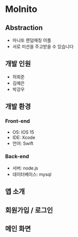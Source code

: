 # Molnito

## Abstraction
- 마니또 랜덤매칭 어플
- 서로 미션을 주고받을 수 있습니다

## 개발 인원
- 허회준
- 김예은
- 박강우

## 개발 환경
### Front-end
- OS: IOS 15
- IDE: Xcode
- 언어: Swift
### Back-end
- 서버: node.js
- 데이터베이스: mysql

## 앱 소개

## 회원가입 / 로그인

## 메인 화면
